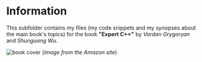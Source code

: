 # Information
This subfolder contains my files
(my code snippets and my synopses about the main book's topics)
for the book **"Expert C++"** by *Vardan Grygoryan* and *Shunguang Wu*.

![book cover](https://images-na.ssl-images-amazon.com/images/I/41iurmj93ML._SX404_BO1,204,203,200_.jpg "book cover")
(_image from the Amazon site_)
